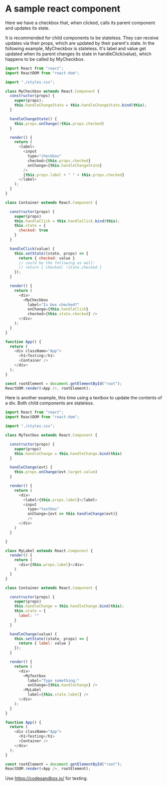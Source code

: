 
# A sample react component

Here we have a checkbox that, when clicked, calls its parent component and updates its state.

It is recommended for child components to be stateless. They can receive updates via their props, which 
are updated by their parent's state. In the following example, MyCheckbox is stateless. It's label and
value get updated when its parent changes its state in handleClick(value), which happens to be called
by MyCheckbox.

```js
import React from "react";
import ReactDOM from "react-dom";

import "./styles.css";

class MyCheckbox extends React.Component {
  constructor(props) {
    super(props);
    this.handleChangeState = this.handleChangeState.bind(this);
  }

  handleChangeState() {
    this.props.onChange(!this.props.checked)
  }

  render() {
    return (
      <label>
        <input
          type="checkbox"
          checked={this.props.checked}
          onChange={this.handleChangeState}
        />
        {this.props.label + " " + this.props.checked}
      </label>
    );
  }
}

class Container extends React.Component {

  constructor(props) {
    super(props)
    this.handleClick = this.handleClick.bind(this);
    this.state = {
      checked: true
    }
  }

  handleClick(value) {
    this.setState((state, props) => { 
      return { checked: value }
      // could be the following as well:
      // return { checked: !state.checked }
    });
  }

  render() {
    return (
      <div>
        <MyCheckbox 
          label="Is box checked?" 
          onChange={this.handleClick}
          checked={this.state.checked} />
      </div>
    );
  }
}

function App() {
  return (
    <div className="App">
      <h1>Testing</h1>
      <Container />
    </div>
  );
}

const rootElement = document.getElementById("root");
ReactDOM.render(<App />, rootElement);
```

Here is another example, this time using a textbox to update the contents of a div. Both child components are stateless.

```js
import React from "react";
import ReactDOM from "react-dom";

import "./styles.css";

class MyTextbox extends React.Component {

  constructor(props) {
    super(props)
    this.handleChange = this.handleChange.bind(this)
  }

  handleChange(evt) {
    this.props.onChange(evt.target.value)
  }

  render() {
    return (
      <div>
        <label>{this.props.label}</label>
        <input 
          type="textbox"
          onChange={evt => this.handleChange(evt)}
          />
      </div>
    )
  }

}

class MyLabel extends React.Component {
  render() {
    return (
      <div>{this.props.label}</div>
    )
  }
}

class Container extends React.Component {

  constructor(props) {
    super(props)
    this.handleChange = this.handleChange.bind(this);
    this.state = {
      label: ""
    }
  }

  handleChange(value) {
    this.setState((state, props) => { 
      return { label: value }
    });
  }

  render() {
    return (
      <div>
        <MyTextbox 
          label="Type something:" 
          onChange={this.handleChange} />
        <MyLabel
          label={this.state.label} />
      </div>
    );
  }
}

function App() {
  return (
    <div className="App">
      <h1>Testing</h1>
      <Container />
    </div>
  );
}

const rootElement = document.getElementById("root");
ReactDOM.render(<App />, rootElement);
```

Use https://codesandbox.io/ for testing.
